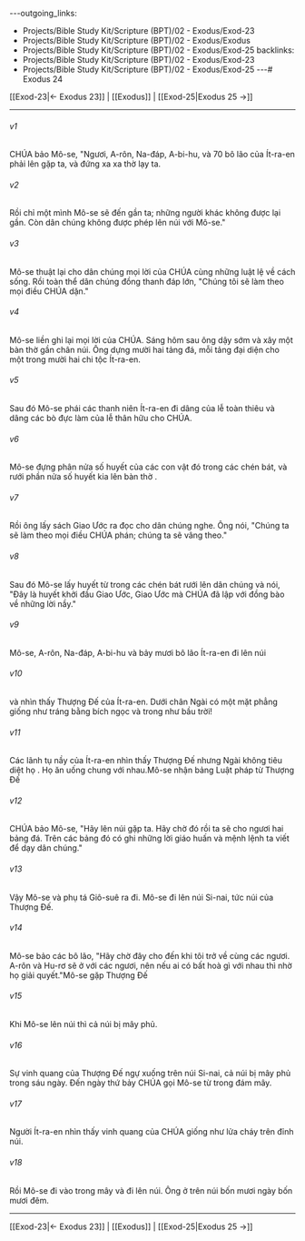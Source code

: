 ---outgoing_links:
  - Projects/Bible Study Kit/Scripture (BPT)/02 - Exodus/Exod-23
  - Projects/Bible Study Kit/Scripture (BPT)/02 - Exodus/Exodus
  - Projects/Bible Study Kit/Scripture (BPT)/02 - Exodus/Exod-25
backlinks:
  - Projects/Bible Study Kit/Scripture (BPT)/02 - Exodus/Exod-23
  - Projects/Bible Study Kit/Scripture (BPT)/02 - Exodus/Exod-25
---# Exodus 24

[[Exod-23|← Exodus 23]] | [[Exodus]] | [[Exod-25|Exodus 25 →]]
***



###### v1 
CHÚA bảo Mô-se, "Ngươi, A-rôn, Na-đáp, A-bi-hu, và 70 bô lão của Ít-ra-en phải lên gặp ta, và đứng xa xa thờ lạy ta. 

###### v2 
Rồi chỉ một mình Mô-se sẽ đến gần ta; những người khác không được lại gần. Còn dân chúng không được phép lên núi với Mô-se." 

###### v3 
Mô-se thuật lại cho dân chúng mọi lời của CHÚA cùng những luật lệ về cách sống. Rồi toàn thể dân chúng đồng thanh đáp lớn, "Chúng tôi sẽ làm theo mọi điều CHÚA dặn." 

###### v4 
Mô-se liền ghi lại mọi lời của CHÚA. Sáng hôm sau ông dậy sớm và xây một bàn thờ gần chân núi. Ông dựng mười hai tảng đá, mỗi tảng đại diện cho một trong mười hai chi tộc Ít-ra-en. 

###### v5 
Sau đó Mô-se phái các thanh niên Ít-ra-en đi dâng của lễ toàn thiêu và dâng các bò đực làm của lễ thân hữu cho CHÚA. 

###### v6 
Mô-se đựng phân nửa số huyết của các con vật đó trong các chén bát, và rưới phần nửa số huyết kia lên bàn thờ . 

###### v7 
Rồi ông lấy sách Giao Ước ra đọc cho dân chúng nghe. Ông nói, "Chúng ta sẽ làm theo mọi điều CHÚA phán; chúng ta sẽ vâng theo." 

###### v8 
Sau đó Mô-se lấy huyết từ trong các chén bát rưới lên dân chúng và nói, "Đây là huyết khởi đầu Giao Ước, Giao Ước mà CHÚA đã lập với đồng bào về những lời nầy." 

###### v9 
Mô-se, A-rôn, Na-đáp, A-bi-hu và bảy mươi bô lão Ít-ra-en đi lên núi 

###### v10 
và nhìn thấy Thượng Đế của Ít-ra-en. Dưới chân Ngài có một mặt phẳng giống như tráng bằng bích ngọc và trong như bầu trời! 

###### v11 
Các lãnh tụ nầy của Ít-ra-en nhìn thấy Thượng Đế nhưng Ngài không tiêu diệt họ . Họ ăn uống chung với nhau.Mô-se nhận bảng Luật pháp từ Thượng Đế 

###### v12 
CHÚA bảo Mô-se, "Hãy lên núi gặp ta. Hãy chờ đó rồi ta sẽ cho ngươi hai bảng đá. Trên các bảng đó có ghi những lời giáo huấn và mệnh lệnh ta viết để dạy dân chúng." 

###### v13 
Vậy Mô-se và phụ tá Giô-suê ra đi. Mô-se đi lên núi Si-nai, tức núi của Thượng Đế. 

###### v14 
Mô-se bảo các bô lão, "Hãy chờ đây cho đến khi tôi trở về cùng các ngươi. A-rôn và Hu-rơ sẽ ở với các ngươi, nên nếu ai có bất hoà gì với nhau thì nhờ họ giải quyết."Mô-se gặp Thượng Đế 

###### v15 
Khi Mô-se lên núi thì cả núi bị mây phủ. 

###### v16 
Sự vinh quang của Thượng Đế ngự xuống trên núi Si-nai, cả núi bị mây phủ trong sáu ngày. Đến ngày thứ bảy CHÚA gọi Mô-se từ trong đám mây. 

###### v17 
Người Ít-ra-en nhìn thấy vinh quang của CHÚA giống như lửa cháy trên đỉnh núi. 

###### v18 
Rồi Mô-se đi vào trong mây và đi lên núi. Ông ở trên núi bốn mươi ngày bốn mươi đêm.

***
[[Exod-23|← Exodus 23]] | [[Exodus]] | [[Exod-25|Exodus 25 →]]
